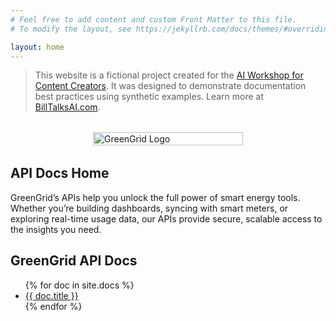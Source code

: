```yaml
---
# Feel free to add content and custom Front Matter to this file.
# To modify the layout, see https://jekyllrb.com/docs/themes/#overriding-theme-defaults

layout: home
---
```

> This website is a fictional project created for the [AI Workshop for Content Creators](https://sites.google.com/cambermast.com/ai-workshop-for-content-creato/home). It was designed to demonstrate documentation best practices using synthetic examples. Learn more at [BillTalksAI.com](https://www.BillTalksAI.com).

<div style="display: flex; justify-content: center; align-items: center; margin-top: 32px; margin-bottom: 32px;">
  <img src="{{ '/images/GreenGrid-logo.png' | relative_url }}" alt="GreenGrid Logo" style="max-width: 240px; width: 100%; height: auto;">
</div>

## API Docs Home
GreenGrid’s APIs help you unlock the full power of smart energy tools. Whether you’re building dashboards, syncing with smart meters, or exploring real-time usage data, our APIs provide secure, scalable access to the insights you need.

## GreenGrid API Docs

<ul>
  {% for doc in site.docs %}
    <li><a href="{{ doc | relative_url }}">{{ doc.title }}</a></li>
  {% endfor %}
</ul>
